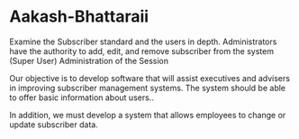 # Aakash-Bhattaraii
Examine the Subscriber standard and the users in depth.
Administrators have the authority to add, edit, and remove subscriber from the system (Super User)
Administration of the Session

Our objective is to develop software that will assist executives and advisers in improving subscriber management systems. The system should be able to offer basic information about users..

In addition, we must develop a system that allows employees to change or update subscriber data.
